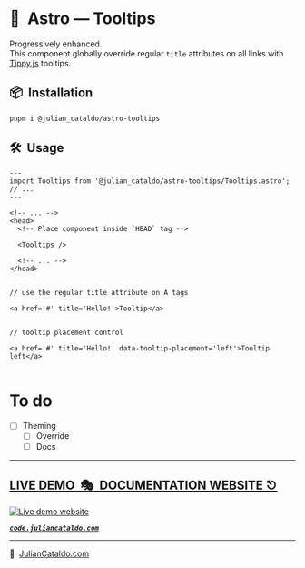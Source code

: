 # 🚀  Astro — Tooltips

Progressively enhanced.  
This component globally override regular `title` attributes on all links with [Tippy.js](https://atomiks.github.io/tippyjs/) tooltips.

## 📦  Installation

```sh
pnpm i @julian_cataldo/astro-tooltips
```

## 🛠  Usage

```astro
---
import Tooltips from '@julian_cataldo/astro-tooltips/Tooltips.astro';
// ...
---
```

```astro
<!-- ... -->
<head>
  <!-- Place component inside `HEAD` tag -->

  <Tooltips />

  <!-- ... -->
</head>
```

```tsx

// use the regular title attribute on A tags

<a href='#' title='Hello!'>Tooltip</a>


// tooltip placement control

<a href='#' title='Hello!' data-tooltip-placement='left'>Tooltip left</a>


```

# To do

- [ ] Theming
  - [ ] Override
  - [ ] Docs

<div class="git-footer">

---

## [LIVE DEMO  🎭  DOCUMENTATION WEBSITE ⎋](https://code.juliancataldo.com/)

[![Live demo website](https://code.juliancataldo.com/poster.png)](https://code.juliancataldo.com)

**_[`code.juliancataldo.com`](https://code.juliancataldo.com/)_**

---

🔗  [JulianCataldo.com](https://www.juliancataldo.com/)

</div>
